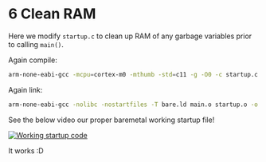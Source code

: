 # 6 Clean RAM
Here we modify  `startup.c` to clean up RAM of any garbage variables prior to calling `main()`.

Again compile:
```sh
arm-none-eabi-gcc -mcpu=cortex-m0 -mthumb -std=c11 -g -O0 -c startup.c -o startup.o
```

Again link:
```sh
arm-none-eabi-gcc -nolibc -nostartfiles -T bare.ld main.o startup.o -o main.elf
```

See the below video our proper baremetal working startup file!

[![Working startup code](https://img.youtube.com/vi/yWmH5RQ2tMQ/0.jpg)](https://www.youtube.com/watch?v=yWmH5RQ2tMQ)

It works :D